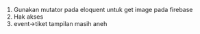 1. Gunakan mutator pada eloquent untuk get image pada firebase
2. Hak akses
3. event->tiket tampilan masih aneh